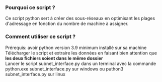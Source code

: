 ### Pourquoi ce script ?
Ce script python sert à créer des sous-réseaux en optimisant les plages d'adressage en fonction du nombre de machine à assigner.

### Comment utiliser ce script ?
Prérequis: avoir python version 3.9 minimum installé sur sa machine  
Télécharger le script et extraire les données en faisant bien attention que **les deux fichiers soient dans le même dossier**  
Lancer le script subnet_interface.py dans un terminal avec la commande python.exe subnet_interface.py  sur windows ou puthon3 subnet_interface.py sur linux 
